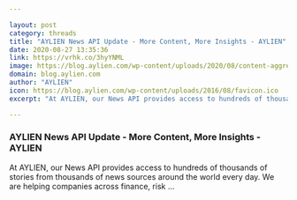 ```yaml
---

layout: post
category: threads
title: "AYLIEN News API Update - More Content, More Insights - AYLIEN"
date: 2020-08-27 13:35:36
link: https://vrhk.co/3hyYNML
image: https://blog.aylien.com/wp-content/uploads/2020/08/content-aggregation-and-packages-stats-1024x239.png
domain: blog.aylien.com
author: "AYLIEN"
icon: https://blog.aylien.com/wp-content/uploads/2016/08/favicon.ico
excerpt: "At AYLIEN, our News API provides access to hundreds of thousands of stories from thousands of news sources around the world every day. We are helping companies across finance, risk …"

---
```


### AYLIEN News API Update - More Content, More Insights - AYLIEN

At AYLIEN, our News API provides access to hundreds of thousands of stories from thousands of news sources around the world every day. We are helping companies across finance, risk …